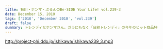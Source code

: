 ```yaml
---
title: 石川・ホンマ・ぶるんのBe-SIDE Your Life! vol.239-3
date: December 15, 2010
tags: ['2010', 'December 2010', 'vol.239']
draft: false
summary: トレンディなホンマさん。ガラにもなく「日経トレンディ」の今年のヒット商品特大号を熟読中！そしてわたくしNAMAEも同じ物を～～。NAMAE
---
```


http://project-phi.ddo.jp/ishikawa/ishikawa239_3.mp3